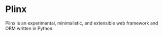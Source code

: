 # Plinx

Plinx is an experimental, minimalistic, and extensible web framework and ORM written in Python.
